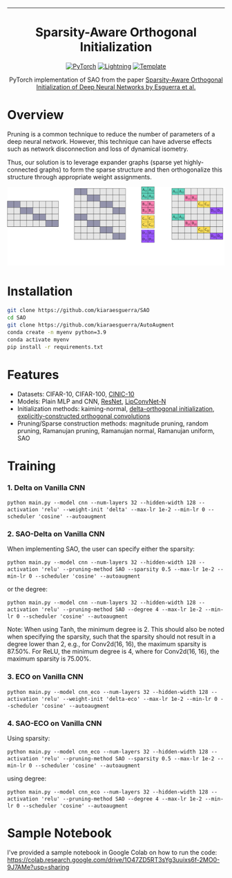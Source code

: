 <hr>
<div align="center">

# Sparsity-Aware Orthogonal Initialization

<a href="https://pytorch.org/get-started/locally/"><img alt="PyTorch" src="https://img.shields.io/badge/PyTorch-ee4c2c?logo=pytorch&logoColor=white"></a>
<a href="https://pytorchlightning.ai/"><img alt="Lightning" src="https://img.shields.io/badge/-Lightning-792ee5?logo=pytorchlightning&logoColor=white"></a>
<a href="https://github.com/DeepVoltaire/AutoAugment.git"><img alt="Template" src="https://img.shields.io/badge/-AutoAugment-017F2F?style=flat&logo=github&labelColor=gray"></a>


PyTorch implementation of SAO from the paper 
<a href="https://ieeexplore.ieee.org/document/10181312"> Sparsity-Aware Orthogonal Initialization of Deep Neural Networks by Esguerra et al. </a>




</div>

# Overview

Pruning is a common technique to reduce the number of parameters of a deep neural network. However, this technique can have adverse effects such as network disconnection and loss of dynamical isometry.

Thus, our solution is to leverage expander graphs (sparse yet highly-connected graphs) to form the sparse structure and then orthogonalize this structure through appropriate weight assignments.



![alt text](SAO.png)

# Installation

```bash
git clone https://github.com/kiaraesguerra/SAO
cd SAO
git clone https://github.com/kiaraesguerra/AutoAugment
conda create -n myenv python=3.9
conda activate myenv
pip install -r requirements.txt
```

# Features
* Datasets: CIFAR-10, CIFAR-100, <a href="https://paperswithcode.com/dataset/cinic-10">CINIC-10</a>
* Models: Plain MLP and CNN, <a href="https://arxiv.org/pdf/1512.03385.pdf">ResNet</a>, <a href="https://openreview.net/pdf?id=Zr5W2LSRhD">LipConvNet-N</a>
* Initialization methods: kaiming-normal, <a href="https://arxiv.org/pdf/1806.05393.pdf"> delta-orthogonal initialization</a>, <a href="https://openreview.net/pdf?id=Zr5W2LSRhD"> explicitly-constructed orthogonal convolutions </a>
* Pruning/Sparse construction methods: magnitude pruning, random pruning, Ramanujan pruning, Ramanujan normal, Ramanujan uniform, SAO



# Training

### 1. Delta on Vanilla CNN

```
python main.py --model cnn --num-layers 32 --hidden-width 128 --activation 'relu' --weight-init 'delta' --max-lr 1e-2 --min-lr 0 --scheduler 'cosine' --autoaugment
```

### 2. SAO-Delta on Vanilla CNN

When implementing SAO, the user can specify either the sparsity:

```
python main.py --model cnn --num-layers 32 --hidden-width 128 --activation 'relu' --pruning-method SAO --sparsity 0.5 --max-lr 1e-2 --min-lr 0 --scheduler 'cosine' --autoaugment
```

or the degree:

```
python main.py --model cnn --num-layers 32 --hidden-width 128 --activation 'relu' --pruning-method SAO --degree 4 --max-lr 1e-2 --min-lr 0 --scheduler 'cosine' --autoaugment
```

Note: When using Tanh, the minimum degree is 2. This should also be noted when specifying the sparsity, such that the sparsity should not result in a degree lower than 2, e.g., for Conv2d(16, 16), the maximum sparsity is 87.50%. For ReLU, the minimum degree is 4, where for Conv2d(16, 16), the maximum sparsity is 75.00%.

### 3. ECO on Vanilla CNN

```
python main.py --model cnn_eco --num-layers 32 --hidden-width 128 --activation 'relu' --weight-init 'delta-eco' --max-lr 1e-2 --min-lr 0 --scheduler 'cosine' --autoaugment
```

### 4. SAO-ECO on Vanilla CNN

Using sparsity:

```
python main.py --model cnn_eco --num-layers 32 --hidden-width 128 --activation 'relu' --pruning-method SAO --sparsity 0.5 --max-lr 1e-2 --min-lr 0 --scheduler 'cosine' --autoaugment
```

using degree:

```
python main.py --model cnn_eco --num-layers 32 --hidden-width 128 --activation 'relu' --pruning-method SAO --degree 4 --max-lr 1e-2 --min-lr 0 --scheduler 'cosine' --autoaugment
```

# Sample Notebook

I've provided a sample notebook in Google Colab on how to run the code: https://colab.research.google.com/drive/1O47ZD5RT3sYg3uuixs6f-2MO0-9J7AMe?usp=sharing

